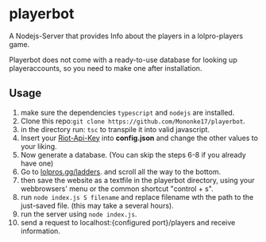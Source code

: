 # playerbot
A Nodejs-Server that provides Info about the players in a lolpro-players game.

Playerbot does not come with a ready-to-use database for looking up playeraccounts, so you need to make one after installation.


## Usage
1. make sure the dependencies ```typescript``` and ```nodejs``` are installed.
2. Clone this repo:```git clone https://github.com/Mononke17/playerbot```.
3. in the directory run: ```tsc``` to transpile it into valid javascript.
4. Insert your [Riot-Api-Key](https://developer.riotgames.com/) into **config.json** and change the other values to your liking.
5. Now generate a database. (You can skip the steps 6-8 if you already have one)
6. Go to [lolpros.gg/ladders](https://lolpros.gg/ladders). and scroll all the way to the bottom.
7. then save the website as a textfile in the playerbot directory, using your webbrowsers' menu or the common shortcut "control + s".
8. run ```node index.js S filename``` and replace filename wth the path to the just-saved file. (this may take a several hours).
9. run the server using ```node index.js```.
10. send a request to localhost:{configured port}/players and receive information.
  

